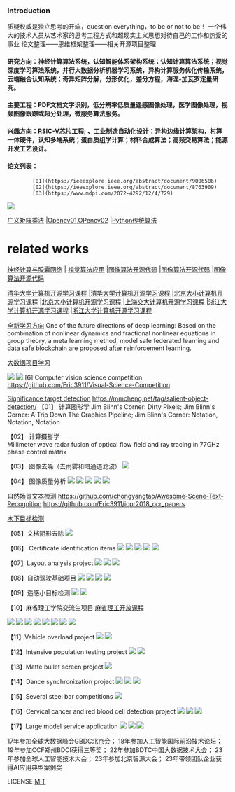 ### Introduction

质疑权威是独立思考的开端，question everything，to be or not to be！
一个伟大的技术人员从艺术家的思考工程方式和超现实主义思想对待自己的工作和热爱的事业
论文整理——思维框架整理——相关开源项目整理
                                            
#### 研究方向：神经计算算法系统，认知智能体系架构系统；认知计算算法系统；视觉深度学习算法系统，并行大数据分析机器学习系统，异构计算服务优化传输系统，云端融合认知系统；奇异矩阵分解，分形优化，差分方程，海涅-加瓦罗定量研究。

#### 主要工程：PDF文档文字识别，低分辨率低质量遥感图像处理，医学图像处理，视频图像跟踪或超分处理，微服务算法服务。
#### 兴趣方向：[RSIC-V芯片工程](https://codechina.csdn.net/OpenXiangShan/XiangShan); 、工业制造自动化设计；异构边缘计算架构，村算一体硬件，认知多端系统；蛋白质组学计算；材料合成算法；高频交易算法；能源开发工艺设计。
#### 论文列表：
            [01](https://ieeexplore.ieee.org/abstract/document/9006506)
            [02](https://ieeexplore.ieee.org/abstract/document/8763909)
            [03](https://www.mdpi.com/2072-4292/12/4/729)
            
![](https://github.com/Eric3911/related-works-ch/blob/master/04_%E8%A7%86%E8%A7%89%E6%B7%B1%E5%BA%A6%E5%AD%A6%E4%B9%A0%E5%8F%82%E8%80%83%E6%95%99%E7%A8%8B/%E8%A7%86%E8%A7%89%E6%B7%B1%E5%BA%A6%E5%AD%A6%E4%B9%A0%E6%80%9D%E7%BB%B4%E5%AF%BC%E5%9B%BE%EF%BC%88%E5%85%A8%E4%B9%A6%E6%A1%86%E6%9E%B6%EF%BC%89.jpg)

[广义矩阵乘法](https://petewarden.com/2015/04/20/why-gemm-is-at-the-heart-of-deep-learning/)
 |[Opencv01](https://docs.opencv.org/3.4.5/d9/df8/tutorial_root.html),[OPencv02](http://www.opencv.org.cn/opencvdoc/2.3.2/html/doc/tutorials/tutorials.html ) 
 |[Python传统算法](https://github.com/TheAlgorithms/Python)

# related works
[神经计算与胶囊网络](https://github.com/bojone/Capsule)
| [视觉算法应用](https://szeliski.org/Book/)
 |[图像算法开源代码](https://github.com/Eric3911/Code-with-Life)
 |[图像算法开源代码]( https://github.com/Eric3911/Engineering-papers)
 |[图像算法开源代码]( https://github.com/Eric3911/Coding-learning)

[清华大学计算机开源学习课程](https://rekcarc-tsc-uht.readthedocs.io/en/latest/)
|[清华大学计算机开源学习课程](https://github.com/PKUanonym/REKCARC-TSC-UHT)
|[北京大小计算机开源学习课程](https://github.com/lib-pku/libpku)
|[北京大小计算机开源学习课程]( https://lib-pku.github.io/)
|[上海交大计算机开源学习课程](https://github.com/CoolPhilChen/SJTU-Courses/)
|[浙江大学计算机开源学习课程](https://qsctech.github.io/zju-icicles/) 
|[浙江大学计算机开源学习课程](https://github.com/QSCTech/zju-icicles)
 
[全新学习方向](元学习与认知计算)
 One of the future directions of deep learning: Based on the combination of nonlinear dynamics and fractional nonlinear equations in group theory, a meta learning method, model safe federated learning and data safe blockchain are proposed after reinforcement learning.

[大数据项目学习](https://github.com/Eric3911/CDCS)
 
 ![](https://github.com/Eric3911/Experiment/blob/main/00021.jpg)
 ![](https://github.com/Eric3911/image/blob/master/%E6%9C%8D%E5%8A%A1%E6%9E%B6%E6%9E%84.jpg)
[6] Computer vision science competition
https://github.com/Eric3911/Visual-Science-Competition

[ Significance target detection](https://mmcheng.net/tag/salient-object-detection/)
https://mmcheng.net/tag/salient-object-detection/
【01】 计算图形学
      Jim Blinn's Corner: Dirty Pixels;  Jim Blinn's Corner: A Trip Down The Graphics Pipeline;  Jim Blinn's Corner: Notation, Notation, Notation

【02】 计算摄影学   
   Millimeter wave radar fusion of optical flow field and ray tracing in 77GHz phase control matrix
          
【03】 图像去噪（去雨雾和暗通道滤波）
![](https://github.com/Eric3911/image/blob/master/%E8%A7%86%E7%BD%91%E8%86%9C%E5%8E%BB%E9%9B%BE%E7%BB%93%E6%9E%9C.png)

【04】 图像质量分析
![](https://github.com/Eric3911/image/blob/master/00007.jpg)
![](https://github.com/Eric3911/image/blob/master/123456.png)
![](https://github.com/Eric3911/Stage/blob/master/%E5%9F%BA%E4%BA%8ESCB%E7%AE%97%E6%B3%95%E7%9A%84%E5%A2%9E%E5%BC%BA.png)
![](https://github.com/Eric3911/image/blob/master/%E5%9F%BA%E4%BA%8ESCB%E7%AE%97%E6%B3%95%E7%9A%84%E5%A2%9E%E5%BC%BA.png)
![](https://github.com/Eric3911/image/blob/master/%E6%A8%A1%E5%9E%8B%E8%AF%84%E4%BB%B7%E5%8F%82%E8%80%83Evaluation.png)

[自然场景文本检测](https://github.com/jiangxiluning/FOTS.PyTorch)
https://github.com/chongyangtao/Awesome-Scene-Text-Recognition
https://github.com/Eric3911/icpr2018_ocr_papers

[水下目标检测](https://github.com/DmitryUlyanov/deep-image-prior)

【05】文档阴影去除
![](https://github.com/Eric3911/image/blob/master/00006.jpg)

【06】 Certificate identification items
![](https://github.com/Eric3911/image/blob/master/00008.jpg)
![](https://github.com/Eric3911/image/blob/master/00002.png)
![](https://github.com/Eric3911/image/blob/master/QQ%E6%88%AA%E5%9B%BE20190425135959.jpg)
![](https://github.com/Eric3911/image/blob/master/0002.png)
![](https://github.com/Eric3911/image/blob/master/00005.jpg)

【07】Layout analysis project
![](https://github.com/Eric3911/image/blob/master/00003.jpg)
![](https://github.com/Eric3911/image/blob/master/00014.jpg)
![](https://github.com/Eric3911/image/blob/master/001det.jpg)

【08】自动驾驶基础项目
 ![](https://github.com/Eric3911/image/blob/master/00011.jpg)
![](https://github.com/Eric3911/image/blob/master/00012.jpg)
![](https://github.com/Eric3911/Stage/blob/master/005%20_AIOT_ASIC_RSIC_and_MIPS/Dingtalk_20201126172730.jpg)
![](https://github.com/Eric3911/Stage/blob/master/005%20_AIOT_ASIC_RSIC_and_MIPS/Dingtalk_20201126172749.jpg)

【09】遥感小目标检测
![](https://github.com/Eric3911/RFBNet_master/blob/master/000044test.jpg)
![](https://github.com/Eric3911/image/blob/master/QQ%E6%88%AA%E5%9B%BE20190425164616.jpg)

【10】麻省理工学院交流生项目
[麻省理工开放课程](https://ocw.mit.edu/courses/electrical-engineering-and-computer-science/)

![](https://github.com/Eric3911/image/blob/master/MIT.jpg)
![](https://github.com/Eric3911/Stage/blob/master/1.jpg)
![](https://github.com/Eric3911/Stage/blob/master/2.jpg)
![](https://github.com/Eric3911/Stage/blob/master/3.jpg)
![](https://github.com/Eric3911/Stage/blob/master/4.jpg)
![](https://github.com/Eric3911/Stage/blob/master/5.jpg)
![](https://github.com/Eric3911/image/blob/master/00001.jpg)
![](https://github.com/Eric3911/Experiment/blob/main/00001.jpg)

【11】Vehicle overload project
![](https://github.com/Eric3911/image/blob/master/bilatera.jpg)
![](https://github.com/Eric3911/Related-works-ch/blob/master/07_Experiment-master/00014.png)

【12】Intensive population testing project
![](https://github.com/Eric3911/Stage/blob/master/000_List_of_best_papers/survey_forcrowd_counting.jpg)
![](https://github.com/Eric3911/image/blob/master/00020.jpg)

【13】Matte bullet screen project
![](https://github.com/Eric3911/image/blob/master/01.png)

【14】Dance synchronization project
![](https://github.com/Eric3911/image/blob/master/00016.jpg)
![](https://github.com/Eric3911/image/blob/master/00017.jpg)
![](https://github.com/Eric3911/image/blob/master/00018.jpg)

【15】Several steel bar competitions
![](https://github.com/Eric3911/image/blob/master/00009.jpg)

【16】Cervical cancer and red blood cell detection project
![](https://github.com/Eric3911/image/blob/master/00019.jpg)
![](https://github.com/Eric3911/related-works-ch/blob/master/02_%E5%9B%BE%E5%83%8F%E5%9F%BA%E7%A1%80%E7%A0%94%E7%A9%B6%E5%8F%8A%E5%B7%A5%E7%A8%8B%E5%BA%94%E7%94%A8/Item002_%E5%8C%BB%E5%AD%A6%E5%9B%BE%E5%83%8F/009.jpg)
![](https://github.com/Eric3911/related-works-ch/blob/master/02_%E5%9B%BE%E5%83%8F%E5%9F%BA%E7%A1%80%E7%A0%94%E7%A9%B6%E5%8F%8A%E5%B7%A5%E7%A8%8B%E5%BA%94%E7%94%A8/Item002_%E5%8C%BB%E5%AD%A6%E5%9B%BE%E5%83%8F/001.jpg)

【17】Large model service application
![](https://github.com/Eric3911/Related-works-ch/blob/master/07_Experiment-master/llms001.png)
![](https://github.com/Eric3911/Related-works-ch/blob/master/07_Experiment-master/llms002.png)
![](https://github.com/Eric3911/Related-works-ch/blob/master/07_Experiment-master/00015.png)

17年参加全球大数据峰会GBDC北京会； 18年参加人工智能国际前沿技术论坛； 19年参加CCF郑州BDCI获得三等奖； 22年参加BDTC中国大数据技术大会； 23年参加全球人工智能技术大会； 23年参加北京智源大会； 23年带领团队企业获得AI应用典型案例奖

LICENSE
[MIT](https://opensource.org/licenses/MIT)
